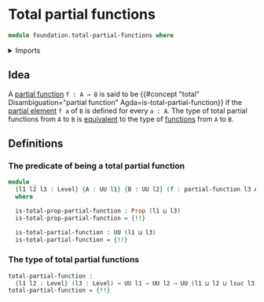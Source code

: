 # Total partial functions

```agda
module foundation.total-partial-functions where
```

<details><summary>Imports</summary>

```agda
open import foundation.dependent-pair-types
open import foundation.partial-functions
open import foundation.propositions
open import foundation.universe-levels
```

</details>

## Idea

A [partial function](foundation.partial-functions.md) `f : A → B` is said to be
{{#concept "total" Disambiguation="partial function" Agda=is-total-partial-function}}
if the [partial element](foundation.partial-elements.md) `f a` of `B` is defined
for every `a : A`. The type of total partial functions from `A` to `B` is
[equivalent](foundation-core.equivalences.md) to the type of
[functions](foundation-core.function-types.md) from `A` to `B`.

## Definitions

### The predicate of being a total partial function

```agda
module _
  {l1 l2 l3 : Level} {A : UU l1} {B : UU l2} (f : partial-function l3 A B)
  where

  is-total-prop-partial-function : Prop (l1 ⊔ l3)
  is-total-prop-partial-function = {!!}

  is-total-partial-function : UU (l1 ⊔ l3)
  is-total-partial-function = {!!}
```

### The type of total partial functions

```agda
total-partial-function :
  {l1 l2 : Level} (l3 : Level) → UU l1 → UU l2 → UU (l1 ⊔ l2 ⊔ lsuc l3)
total-partial-function = {!!}
```
